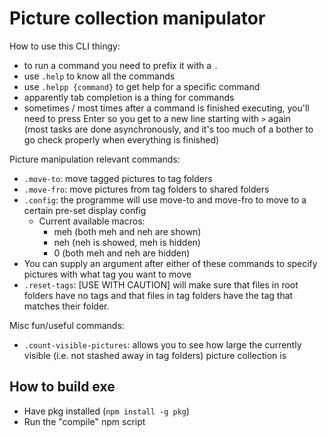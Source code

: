 # Picture collection manipulator

How to use this CLI thingy:
- to run a command you need to prefix it with a `.`
- use `.help` to know all the commands
- use `.helpp {command}` to get help for a specific command
- apparently tab completion is a thing for commands
- sometimes / most times after a command is finished executing, you'll need to press Enter so you get to a new line starting with `>` again  
  (most tasks are done asynchronously, and it's too much of a bother to go check properly when everything is finished)

Picture manipulation relevant commands:
- `.move-to`: move tagged pictures to tag folders
- `.move-fro`: move pictures from tag folders to shared folders
- `.config`: the programme will use move-to and move-fro to move to a certain pre-set display config
  - Current available macros: 
    - meh (both meh and neh are shown)
    - neh (neh is showed, meh is hidden)
    - 0 (both meh and neh are hidden)
- You can supply an argument after either of these commands to specify pictures with what tag you want to move
- `.reset-tags`: [USE WITH CAUTION] will make sure that files in root folders have no tags and that files in tag folders have the tag that matches their folder.

Misc fun/useful commands:
- `.count-visible-pictures`: allows you to see how large the currently visible (i.e. not stashed away in tag folders) picture collection is

## How to build exe
- Have pkg installed (`npm install -g pkg`)
- Run the "compile" npm script
